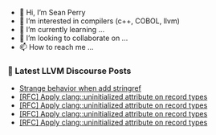 - 👋 Hi, I’m Sean Perry
- 👀 I’m interested in compilers (c++, COBOL, llvm)
- 🌱 I’m currently learning ...
- 💞️ I’m looking to collaborate on ...
- 📫 How to reach me ...

<!---
s66perry/s66perry is a ✨ special ✨ repository because its `README.md` (this file) appears on your GitHub profile.
You can click the Preview link to take a look at your changes.
--->
### 📕 Latest LLVM Discourse Posts

<!-- DISCOURSE-LLVM:START -->
- [Strange behavior when add stringref](https://discourse.llvm.org/t/strange-behavior-when-add-stringref/77837#post_2)
- [[RFC] Apply clang::uninitialized attribute on record types](https://discourse.llvm.org/t/rfc-apply-clang-uninitialized-attribute-on-record-types/77846#post_4)
- [[RFC] Apply clang::uninitialized attribute on record types](https://discourse.llvm.org/t/rfc-apply-clang-uninitialized-attribute-on-record-types/77846#post_3)
- [[RFC] Apply clang::uninitialized attribute on record types](https://discourse.llvm.org/t/rfc-apply-clang-uninitialized-attribute-on-record-types/77846#post_2)
- [[RFC] Apply clang::uninitialized attribute on record types](https://discourse.llvm.org/t/rfc-apply-clang-uninitialized-attribute-on-record-types/77846#post_1)
<!-- DISCOURSE-LLVM:END -->
